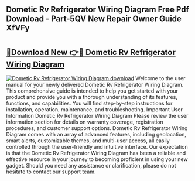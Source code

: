 ## Dometic Rv Refrigerator Wiring Diagram Free Pdf Download - Part-5QV New Repair Owner Guide XfVFy

# <h2><a href="http://dfn6pe.blite.top/?on=Dometic+Rv+Refrigerator+Wiring+Diagram">🔗Download New 👉🔴 Dometic Rv Refrigerator Wiring Diagram</a></h2>

[![Dometic Rv Refrigerator Wiring Diagram download](https://i.imgur.com/lujVjoI.png)](http://dfn6pe.blite.top/?on=Dometic+Rv+Refrigerator+Wiring+Diagram)
Welcome to the user manual for your newly delivered Dometic Rv Refrigerator Wiring Diagram. This comprehensive guide is intended to help you get started with your product and provide you with a thorough understanding of its features, functions, and capabilities. You will find step-by-step instructions for installation, operation, maintenance, and troubleshooting. Important User Information Dometic Rv Refrigerator Wiring Diagram Please review the user information section for details on warranty coverage, registration procedures, and customer support options. Dometic Rv Refrigerator Wiring Diagram comes with an array of advanced features, including geolocation, smart alerts, customizable themes, and multi-user access, all easily controlled through the user-friendly and intuitive interface. Our expectation is that the Dometic Rv Refrigerator Wiring Diagram has been a reliable and effective resource in your journey to becoming proficient in using your new gadget. Should you need any assistance or clarification, please do not hesitate to contact our support team.
